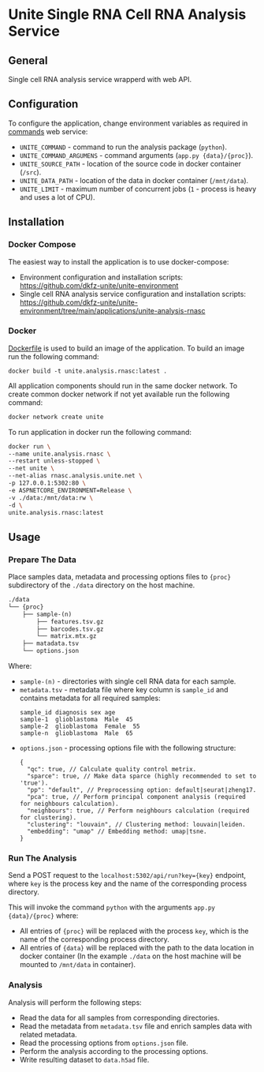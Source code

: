# Unite Single RNA Cell RNA Analysis Service

## General
Single cell RNA analysis service wrapperd with web API.


## Configuration
To configure the application, change environment variables as required in [commands](https://github.com/dkfz-unite/unite-commands/blob/main/README.md#configuration) web service:
- `UNITE_COMMAND` - command to run the analysis package (`python`).
- `UNITE_COMMAND_ARGUMENS` - command arguments (`app.py {data}/{proc}`).
- `UNITE_SOURCE_PATH` - location of the source code in docker container (`/src`).
- `UNITE_DATA_PATH` - location of the data in docker container (`/mnt/data`).
- `UNITE_LIMIT` - maximum number of concurrent jobs (`1` - process is heavy and uses a lot of CPU).


## Installation

### Docker Compose
The easiest way to install the application is to use docker-compose:
- Environment configuration and installation scripts: https://github.com/dkfz-unite/unite-environment
- Single cell RNA analysis service configuration and installation scripts: https://github.com/dkfz-unite/unite-environment/tree/main/applications/unite-analysis-rnasc

### Docker
[Dockerfile](Dockerfile) is used to build an image of the application.
To build an image run the following command:
```
docker build -t unite.analysis.rnasc:latest .
```

All application components should run in the same docker network.
To create common docker network if not yet available run the following command:
```bash
docker network create unite
```

To run application in docker run the following command:
```bash
docker run \
--name unite.analysis.rnasc \
--restart unless-stopped \
--net unite \
--net-alias rnasc.analysis.unite.net \
-p 127.0.0.1:5302:80 \
-e ASPNETCORE_ENVIRONMENT=Release \
-v ./data:/mnt/data:rw \
-d \
unite.analysis.rnasc:latest
```


## Usage

### Prepare The Data
Place samples data, metadata and processing options files to `{proc}` subdirectory of the `./data` directory on the host machine.
```txt
./data
└── {proc}
    ├── sample-(n)
        ├── features.tsv.gz
        ├── barcodes.tsv.gz
        └── matrix.mtx.gz
    ├── matadata.tsv
    └── options.json 
```
Where:
- `sample-(n)` - directories with single cell RNA data for each sample.
- `metadata.tsv` - metadata file where key column is `sample_id` and contains metadata for all required samples:
  ```tsv
  sample_id diagnosis sex age
  sample-1  glioblastoma  Male  45
  sample-2  glioblastoma  Female  55
  sample-n  glioblastoma  Male  65
  ```   
- `options.json` - processing options file with the following structure:
  ```jsonc
  {
    "qc": true, // Calculate quality control metrix.
    "sparce": true, // Make data sparce (highly recommended to set to 'true').
    "pp": "default", // Preprocessing option: default|seurat|zheng17.
    "pca": true, // Perform principal component analysis (required for neighbours calculation).
    "neighbours": true, // Perform neighbours calculation (required for clustering).
    "clustering": "louvain", // Clustering method: louvain|leiden.
    "embedding": "umap" // Embedding method: umap|tsne. 
  }
  ```

### Run The Analysis
Send a POST request to the `localhost:5302/api/run?key={key}` endpoint, where `key` is the process key and the name of the corresponding process directory.

This will invoke the command `python` with the arguments `app.py {data}/{proc}` where:
- All entries of `{proc}` will be replaced with the process `key`, which is the name of the corresponding process directory.
- All entries of `{data}` will be replaced with the path to the data location in docker container (In the example `./data` on the host machine will be mounted to `/mnt/data` in container).

### Analysis
Analysis will perform the following steps:
- Read the data for all samples from corresponding directories.
- Read the metadata from `metadata.tsv` file and enrich samples data with related metadata.
- Read the processing options from `options.json` file.
- Perform the analysis according to the processing options.
- Write resulting dataset to `data.h5ad` file.
